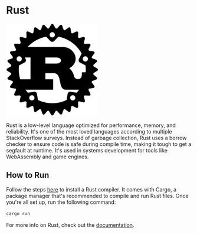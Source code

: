 # Rust

<img src="img-rust.png" alt="Rust Logo" width="250">

Rust is a low-level language optimized for performance, memory, and reliability. It's one of the most loved languages according to multiple StackOverflow surveys. Instead of garbage collection, Rust uses a borrow checker to ensure code is safe during compile time, making it tough to get a segfault at runtime. It's used in systems development for tools like WebAssembly and game engines.

## How to Run

Follow the steps [here](https://www.rust-lang.org/tools/install) to install a Rust compiler. It comes with Cargo, a package manager that's recommended to compile and run Rust files. Once you're all set up, run the following command:

```bash
cargo run
```

For more info on Rust, check out the [documentation](https://www.rust-lang.org/).
